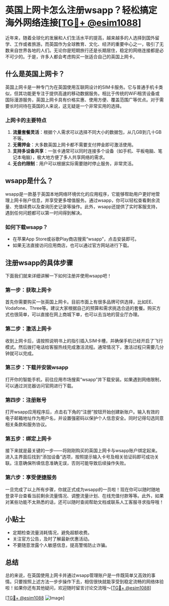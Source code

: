 # 英国上网卡怎么注册wsapp？轻松搞定海外网络连接[[TG💪+ @esim1088](https://t.me/s/esim1088)]

近年来，随着全球化的发展和人们生活水平的提高，越来越多的人选择到国外留学、工作或者旅游。而英国作为全球教育、文化、经济的重要中心之一，吸引了无数来自世界各地的人们。无论你是短期旅行还是长期居住，稳定的网络连接都是必不可少的。于是，许多人都会考虑购买一张适合自己的英国上网卡。

## 什么是英国上网卡？

英国上网卡是一种专门为在英国使用互联网设计的SIM卡服务。它与普通手机卡类似，但其功能更专注于提供高速的移动数据服务。相比于传统的WiFi租赁设备或国际漫游服务，英国上网卡具有价格实惠、使用方便、覆盖范围广等优点。对于需要长时间待在英国的人来说，这无疑是一个非常实用的选择。

### 上网卡的主要特点

1. **流量套餐灵活**：根据个人需求可以选择不同大小的数据包，从几GB到几十GB不等。
2. **无需押金**：大多数英国上网卡都不需要支付押金即可激活使用。
3. **支持多设备共享**：一张卡通常可以同时连接多个设备（如手机、平板电脑、笔记本电脑），极大地方便了多人共享网络的需求。
4. **无合约限制**：用户可以根据实际需要随时停止服务，非常灵活。

## wsapp是什么？

wsapp是一款基于英国本地网络环境优化的应用程序，它能够帮助用户更好地管理上网卡账户信息，并享受更多增值服务。通过wsapp，你可以轻松查看剩余流量、充值续费以及查询历史记录等操作。此外，wsapp还提供了实时客服支持，遇到任何问题都可以第一时间得到解决。

### 如何下载wsapp？

- 在苹果App Store或谷歌Play商店搜索“wsapp”，点击安装即可。
- 如果无法直接访问应用商店，也可以通过官方网站进行下载。

## 注册wsapp的具体步骤

下面我们就来详细讲解一下如何注册并使用wsapp吧！

### 第一步：获取上网卡

首先你需要购买一张英国上网卡。目前市面上有很多品牌可供选择，比如EE、Vodafone、Three等。建议大家根据自己的预算和需求挑选合适的套餐。购买方式也很简单，可以直接在网上商城下单，也可以去当地的营业厅办理。

### 第二步：激活上网卡

收到上网卡后，请按照说明书上的指引插入SIM卡槽，并确保手机已经开启了飞行模式。然后拨打电话给客服热线完成激活流程。通常情况下，激活过程只需要几分钟就可以完成。

### 第三步：下载并安装wsapp

打开你的智能手机，前往应用市场搜索“wsapp”并下载安装。如果遇到网络限制，可以通过浏览器访问官网进行下载。

### 第四步：注册账号

打开wsapp应用程序后，点击右下角的“注册”按钮开始创建新账户。输入有效的电子邮箱地址作为用户名，并设置强密码以保护个人信息安全。同时记得勾选同意相关条款和服务协议。

### 第五步：绑定上网卡

接下来就是最关键的一步——将刚刚购买的英国上网卡与wsapp账户绑定起来。进入主界面后找到“添加设备”选项，按照提示输入卡号及相关验证码即可成功关联。注意确保所填信息准确无误，否则可能导致后续操作失败。

### 第六步：享受便捷服务

一旦完成了以上所有步骤，你就正式成为wsapp的一员啦！现在你可以随时随地登录平台查看当前剩余流量情况、调整流量计划、在线充值付款等等。此外，如果对某些功能不太熟悉的话，还可以随时查阅帮助文档或联系人工客服寻求指导哦！

## 小贴士

- 定期检查流量消耗情况，避免超额收费。
- 关注官方公告，及时了解最新优惠活动。
- 不要随意泄露个人敏感信息，提高警惕防止诈骗。

## 总结

总的来说，在英国使用上网卡并通过wsapp管理账户是一件既简单又高效的事情。只要按照上述方法一步步操作下去，相信很快就能享受到稳定流畅的网络体验啦！如果你还有其他疑问，欢迎随时留言讨论交流哦～[[TG💪+ @esim1088](https://t.me/s/esim1088)]

[[TG💪+ @esim1088](https://t.me/s/esim1088) ![Image](https://i.postimg.cc/4NQfJmqS/Snipaste-2025-05-13-00-14-12.png)]